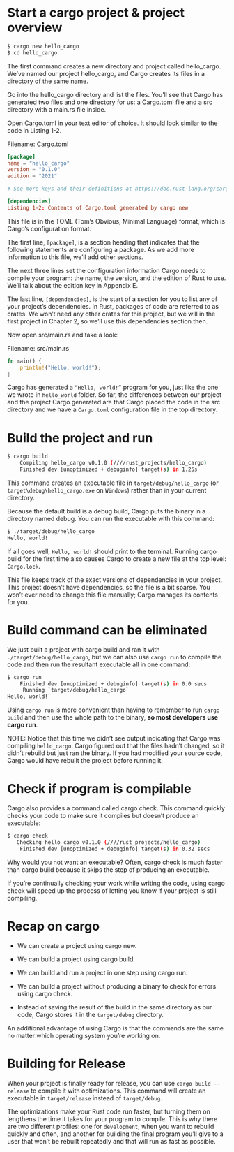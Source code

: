# Start a cargo project & project overview

```bash
$ cargo new hello_cargo
$ cd hello_cargo
```

The first command creates a new directory and project called hello_cargo. We’ve named our project hello_cargo, and Cargo creates its files in a directory of the same name.

Go into the hello_cargo directory and list the files. You’ll see that Cargo has generated two files and one directory for us: a Cargo.toml file and a src directory with a main.rs file inside.

Open Cargo.toml in your text editor of choice. It should look similar to the code in Listing 1-2.

Filename: Cargo.toml

```toml
[package]
name = "hello_cargo"
version = "0.1.0"
edition = "2021"

# See more keys and their definitions at https://doc.rust-lang.org/cargo/reference/manifest.html

[dependencies]
Listing 1-2: Contents of Cargo.toml generated by cargo new
```

This file is in the TOML (Tom’s Obvious, Minimal Language) format, which is Cargo’s configuration format.

The first line, `[package]`, is a section heading that indicates that the following statements are configuring a package. As we add more information to this file, we’ll add other sections.

The next three lines set the configuration information Cargo needs to compile your program: the name, the version, and the edition of Rust to use. We’ll talk about the edition key in Appendix E.

The last line, `[dependencies]`, is the start of a section for you to list any of your project’s dependencies. In Rust, packages of code are referred to as crates. We won’t need any other crates for this project, but we will in the first project in Chapter 2, so we’ll use this dependencies section then.

Now open src/main.rs and take a look:

Filename: src/main.rs

```rust
fn main() {
    println!("Hello, world!");
}
```

Cargo has generated a `“Hello, world!”` program for you, just like the one we wrote in `hello_world` folder. So far, the differences between our project and the project Cargo generated are that Cargo placed the code in the src directory and we have a `Cargo.toml` configuration file in the top directory.

# Build the project and run

```bash
$ cargo build
    Compiling hello_cargo v0.1.0 (////rust_projects/hello_cargo)
    Finished dev [unoptimized + debuginfo] target(s) in 1.25s
```

This command creates an executable file in `target/debug/hello_cargo` (or `target\debug\hello_cargo.exe` on `Windows`) rather than in your current directory.

Because the default build is a debug build, Cargo puts the binary in a directory named debug. You can run the executable with this command:

```bash
$ ./target/debug/hello_cargo
Hello, world!
```

If all goes well, `Hello, world!` should print to the terminal. Running cargo build for the first time also causes Cargo to create a new file at the top level: `Cargo.lock`.

This file keeps track of the exact versions of dependencies in your project. This project doesn’t have dependencies, so the file is a bit sparse. You won’t ever need to change this file manually; Cargo manages its contents for you.

# Build command can be eliminated

We just built a project with cargo build and ran it with `./target/debug/hello_cargo`, but we can also use `cargo run` to compile the code and then run the resultant executable all in one command:

```bash
$ cargo run
    Finished dev [unoptimized + debuginfo] target(s) in 0.0 secs
     Running `target/debug/hello_cargo`
Hello, world!
```

Using `cargo run` is more convenient than having to remember to run `cargo build` and then use the whole path to the binary, **so most developers use cargo run**.

NOTE: Notice that this time we didn’t see output indicating that Cargo was compiling `hello_cargo`. Cargo figured out that the files hadn’t changed, so it didn’t rebuild but just ran the binary. If you had modified your source code, Cargo would have rebuilt the project before running it.

# Check if program is compilable

Cargo also provides a command called cargo check. This command quickly checks your code to make sure it compiles but doesn’t produce an executable:

```bash
$ cargo check
   Checking hello_cargo v0.1.0 (////rust_projects/hello_cargo)
    Finished dev [unoptimized + debuginfo] target(s) in 0.32 secs
```

Why would you not want an executable? Often, cargo check is much faster than cargo build because it skips the step of producing an executable.

If you’re continually checking your work while writing the code, using cargo check will speed up the process of letting you know if your project is still compiling.

# Recap on cargo

- We can create a project using cargo new.

- We can build a project using cargo build.

- We can build and run a project in one step using cargo run.

- We can build a project without producing a binary to check for errors using cargo check.

- Instead of saving the result of the build in the same directory as our code, Cargo stores it in the `target/debug` directory.

An additional advantage of using Cargo is that the commands are the same no matter which operating system you’re working on.

# Building for Release

When your project is finally ready for release, you can use `cargo build --release` to compile it with optimizations. This command will create an executable in `target/release` instead of `target/debug`.

The optimizations make your Rust code run faster, but turning them on lengthens the time it takes for your program to compile. This is why there are two different profiles: one for `development`, when you want to rebuild quickly and often, and another for building the final program you’ll give to a user that won’t be rebuilt repeatedly and that will run as fast as possible.
